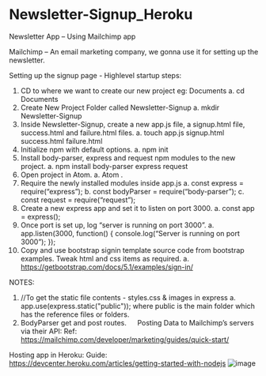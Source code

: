 # Newsletter-Signup_Heroku
Newsletter App – Using Mailchimp app

Mailchimp – An email marketing company, we gonna use it for setting up the newsletter.

Setting up the signup page - Highlevel startup steps:

1.	CD to where we want to create our new project eg: Documents
a. cd Documents
2.	Create New Project Folder called Newsletter-Signup
a.	mkdir Newsletter-Signup
3.	Inside Newsletter-Signup, create a new app.js file, a signup.html file, success.html and failure.html files.
a.	touch app.js signup.html success.html failure.html
4.	Initialize npm with default options.
a.	npm init
5.	Install body-parser, express and request npm modules to the new project.
a.	npm install body-parser express request
6.	Open project in Atom.
a.	Atom .
7.	Require the newly installed modules inside app.js
a.	const express = require(“express”);
b.	const bodyParser = require(“body-parser”);
c.	const request = require(“request”);
8.	Create a new express app and set it to listen on port 3000.
a.	const app = express();
9.	Once port is set up, log “server is running on port 3000”.
a.	app.listen(3000, function() {
   console.log(“Server is running on port 3000”);
});
10.	Copy and use bootstrap signin template source code from bootstrap examples. Tweak html and css items as required.
a.	https://getbootstrap.com/docs/5.1/examples/sign-in/

NOTES:
1.	//To get the static file contents - styles.css & images in express
a.	app.use(express.static("public"));
where public is the main folder which has the reference files or folders.
2.	BodyParser get and post routes.
 
Posting Data to Mailchimp’s servers via their API:
Ref: https://mailchimp.com/developer/marketing/guides/quick-start/


Hosting app in Heroku:
Guide: https://devcenter.heroku.com/articles/getting-started-with-nodejs
![image](https://user-images.githubusercontent.com/44191999/181473295-8a73b106-22b8-498a-9ff4-ba138e17edf1.png)

